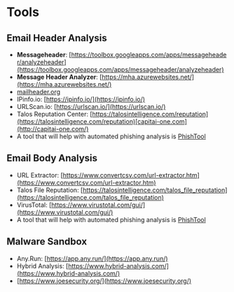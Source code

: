 # Tools

## Email Header Analysis

- **Messageheader**: [https://toolbox.googleapps.com/apps/messageheader/analyzeheader](https://toolbox.googleapps.com/apps/messageheader/analyzeheader)
- **Message Header Analyzer**: [https://mha.azurewebsites.net/](https://mha.azurewebsites.net/)
- [mailheader.org](https://mailheader.org/)
- IPinfo.io: [https://ipinfo.io/](https://ipinfo.io/)
- URLScan.io: [https://urlscan.io/](https://urlscan.io/)
- Talos Reputation Center: [https://talosintelligence.com/reputation](https://talosintelligence.com/reputation)[capitai-one.com](http://capitai-one.com/)
- A tool that will help with automated phishing analysis is [PhishTool](https://www.phishtool.com/)

## Email Body Analysis

- URL Extractor: [https://www.convertcsv.com/url-extractor.htm](https://www.convertcsv.com/url-extractor.htm)
- Talos File Reputation: [https://talosintelligence.com/talos_file_reputation](https://talosintelligence.com/talos_file_reputation)
- VirusTotal: [https://www.virustotal.com/gui/](https://www.virustotal.com/gui/)
- A tool that will help with automated phishing analysis is [PhishTool](https://www.phishtool.com/)

## Malware Sandbox

- Any.Run: [https://app.any.run/](https://app.any.run/)
- Hybrid Analysis: [https://www.hybrid-analysis.com/](https://www.hybrid-analysis.com/)
- [https://www.joesecurity.org/](https://www.joesecurity.org/)
